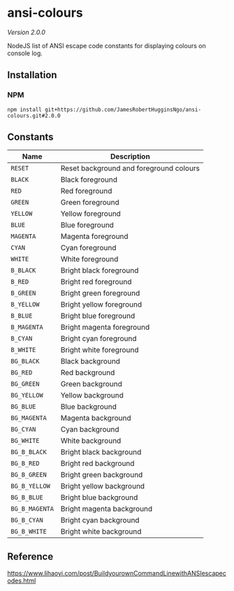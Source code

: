 # ansi-colours

_Version 2.0.0_

NodeJS list of ANSI escape code constants for displaying colours on console log.

## Installation

### NPM

```
npm install git+https://github.com/JamesRobertHugginsNgo/ansi-colours.git#2.0.0
```

## Constants

Name | Description
--- | ---
`RESET` | Reset background and foreground colours
`BLACK` | Black foreground
`RED` | Red foreground
`GREEN` | Green foreground
`YELLOW` | Yellow foreground
`BLUE` | Blue foreground
`MAGENTA` | Magenta foreground
`CYAN` | Cyan foreground
`WHITE` | White foreground
`B_BLACK` | Bright black foreground
`B_RED` | Bright red foreground
`B_GREEN` | Bright green foreground
`B_YELLOW` | Bright yellow foreground
`B_BLUE` | Bright blue foreground
`B_MAGENTA` | Bright magenta foreground
`B_CYAN` | Bright cyan foreground
`B_WHITE` | Bright white foreground
`BG_BLACK` | Black background
`BG_RED` | Red background
`BG_GREEN` | Green background
`BG_YELLOW` | Yellow background
`BG_BLUE` | Blue background
`BG_MAGENTA` | Magenta background
`BG_CYAN` | Cyan background
`BG_WHITE` | White background
`BG_B_BLACK` | Bright black background
`BG_B_RED` | Bright red background
`BG_B_GREEN` | Bright green background
`BG_B_YELLOW` | Bright yellow background
`BG_B_BLUE` | Bright blue background
`BG_B_MAGENTA` | Bright magenta background
`BG_B_CYAN` | Bright cyan background
`BG_B_WHITE` | Bright white background

## Reference

https://www.lihaoyi.com/post/BuildyourownCommandLinewithANSIescapecodes.html